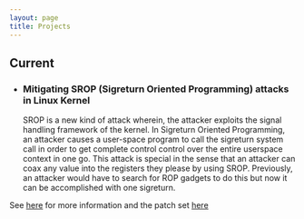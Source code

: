 ```yaml
---
layout: page
title: Projects
---
```


## Current

 - ### Mitigating SROP (Sigreturn Oriented Programming) attacks in Linux Kernel 
   SROP is a new kind of attack wherein, the attacker exploits the signal handling framework of the kernel. In Sigreturn Oriented Programming, an attacker causes a user-space program to call the sigreturn system call in order to get complete control control over the entire userspace context in one go. This attack is special in the sense that an attacker can coax any value into the registers they please by using SROP. Previously, an attacker would have to search for ROP gadgets to do this but now it can be accomplished with one sigreturn.

See [here](http://www.cs.vu.nl/~herbertb/papers/srop_sp14.pdf) for more information and the patch set [here](https://lkml.org/lkml/2016/2/6/166)
